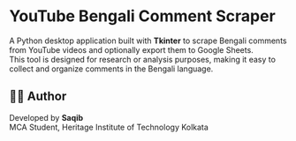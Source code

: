 # YouTube Bengali Comment Scraper

A Python desktop application built with **Tkinter** to scrape Bengali comments from YouTube videos and optionally export them to Google Sheets.  
This tool is designed for research or analysis purposes, making it easy to collect and organize comments in the Bengali language.



## 👨‍💻 Author

Developed by **Saqib**  
MCA Student, Heritage Institute of Technology Kolkata
